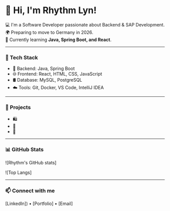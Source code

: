 # 👋 Hi, I'm Rhythm Lyn!

💻 I'm a Software Developer passionate about Backend & SAP Development.  
🌍 Preparing to move to Germany in 2026.  
🌱 Currently learning **Java, Spring Boot, and React**.

---

### 🧠 Tech Stack
- 💾 Backend: Java, Spring Boot 
- 🌐 Frontend: React, HTML, CSS, JavaScript  
- 🛢️ Database: MySQL, PostgreSQL  
- ☁️ Tools: Git, Docker, VS Code, IntelliJ IDEA  

---

### 🚀 Projects
- 🛍️
- 💼 
- 🔧 

---

### 📊 GitHub Stats
![Rhythm's GitHub stats]

![Top Langs]

---

### 📫 Connect with me
[LinkedIn]) • [Portfolio] • [Email]
